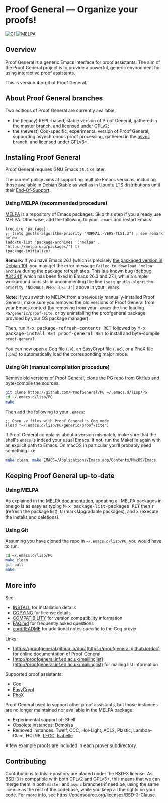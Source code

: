 # Proof General — Organize your proofs! 

[![CI](https://github.com/ProofGeneral/PG/workflows/CI/badge.svg?branch=master)](https://github.com/ProofGeneral/PG/actions?query=workflow%3ACI)
[![MELPA](https://melpa.org/packages/proof-general-badge.svg)](https://melpa.org/#/proof-general)

## Overview

Proof General is a generic Emacs interface for proof assistants.
The aim of the Proof General project is to provide a powerful, generic
environment for using interactive proof assistants.

This is version 4.5-git of Proof General.

## About Proof General branches

Two editions of Proof General are currently available:

* the (legacy) REPL-based, stable version of Proof General,
  gathered in the
  [master](https://github.com/ProofGeneral/PG/tree/master) branch, and
  licensed under GPLv2;
* the (newest) Coq-specific, experimental version of Proof General,
  supporting asynchronous proof processing,
  gathered in the
  [async](https://github.com/ProofGeneral/PG/tree/async) branch, and
  licensed under GPLv3+.

## Installing Proof General

Proof General requires GNU Emacs `25.1` or later.

The current policy aims at supporting multiple Emacs versions,
including those available in [Debian Stable](https://packages.debian.org/stable/emacs)
as well as in [Ubuntu LTS](https://packages.ubuntu.com/emacs) distributions
until their [End-Of-Support](https://wiki.ubuntu.com/Releases).

### Using MELPA (recommended procedure)

[MELPA](https://melpa.org/) is a repository of Emacs packages. Skip
this step if you already use MELPA. Otherwise, add the following to
your `.emacs` and restart Emacs:

```elisp
(require 'package)
;; (setq gnutls-algorithm-priority "NORMAL:-VERS-TLS1.3") ; see remark below
(add-to-list 'package-archives '("melpa" . "https://melpa.org/packages/") t)
(package-initialize)
```

**Remark:** If you have Emacs 26.1 (which is precisely
[the packaged version in Debian 10](https://packages.debian.org/emacs)),
you may get the error message `Failed to download 'melpa' archive`
during the package refresh step. This is a known bug
([debbug #34341](https://debbugs.gnu.org/cgi/bugreport.cgi?bug=34341))
which has been fixed in Emacs 26.3 and 27.1, while a simple workaround
consists in uncommenting the line
`(setq gnutls-algorithm-priority "NORMAL:-VERS-TLS1.3")` above in your
`.emacs`.

**Note:** If you switch to MELPA from a previously manually-installed
Proof General, make sure you removed the old versions of Proof General
from your Emacs context (by removing from your `.emacs` the line
loading `PG/generic/proof-site`, or by uninstalling the proofgeneral
package provided by your OS package manager).

Then, run <kbd>M-x package-refresh-contents RET</kbd> followed by
<kbd>M-x package-install RET proof-general RET</kbd> to install and
byte-compile `proof-general`.

You can now open a Coq file (`.v`), an EasyCrypt file (`.ec`), or a
PhoX file (`.phx`) to automatically load the corresponding major mode.

### Using Git (manual compilation procedure)

Remove old versions of Proof General, clone the PG repo from GitHub
and byte-compile the sources:

```sh
git clone https://github.com/ProofGeneral/PG ~/.emacs.d/lisp/PG
cd ~/.emacs.d/lisp/PG
make
```

Then add the following to your `.emacs`:

```elisp
;; Open .v files with Proof General's Coq mode
(load "~/.emacs.d/lisp/PG/generic/proof-site")
```

If Proof General complains about a version mismatch, make sure that the shell's `emacs` is indeed your usual Emacs. If not, run the Makefile again with an explicit path to Emacs. On macOS in particular you'll probably need something like

```sh
make clean; make EMACS=/Applications/Emacs.app/Contents/MacOS/Emacs
```

## Keeping Proof General up-to-date

### Using MELPA

As explained in the [MELPA documentation](https://melpa.org/#/getting-started), updating all MELPA packages in one go is as easy as typing
<kbd>M-x package-list-packages RET</kbd> then <kbd>r</kbd> (**r**efresh the package list), <kbd>U</kbd> (mark **U**pgradable packages), and <kbd>x</kbd> (e**x**ecute the installs and deletions).

### Using Git

Assuming you have cloned the repo in `~/.emacs.d/lisp/PG`, you would
have to run:

```sh
cd ~/.emacs.d/lisp/PG
make clean
git pull
make
```

## More info

See:

* [INSTALL](INSTALL) for installation details
* [COPYING](COPYING) for license details
* [COMPATIBILITY](COMPATIBILITY) for version compatibility information
* [FAQ.md](FAQ.md) for frequently asked questions
* [coq/README](coq/README) for additional notes specific to the Coq prover

Links:

* [https://proofgeneral.github.io/doc](https://proofgeneral.github.io/doc) for online documentation of Proof General
* [http://proofgeneral.inf.ed.ac.uk/mailinglist](http://proofgeneral.inf.ed.ac.uk/mailinglist) for mailing list information

Supported proof assistants:

* [Coq](https://coq.inria.fr/)
* [EasyCrypt](https://www.easycrypt.info/)
* [PhoX](https://raffalli.eu/phox/)

Proof General used to support other proof assistants, but those
instances are no longer maintained nor available in the MELPA package:

* Experimental support of: Shell
* Obsolete instances: Demoisa
* Removed instances: Twelf, CCC, Hol-Light, ACL2, Plastic, Lambda-Clam, HOL98,
  [LEGO](http://www.dcs.ed.ac.uk/home/lego),
  [Isabelle](https://www.cl.cam.ac.uk/research/hvg/Isabelle/)

A few example proofs are included in each prover subdirectory.

## Contributing

Contributions to this repository are placed under the BSD-3 license.
As BSD-3 is compatible with both GPLv2 and GPLv3+, this means that
we can merge them in both `master` and `async` branches if need be,
using the same license as the rest of the codebase, while you keep
all the rights on your code.
For more info, see <https://opensource.org/licenses/BSD-3-Clause>.
